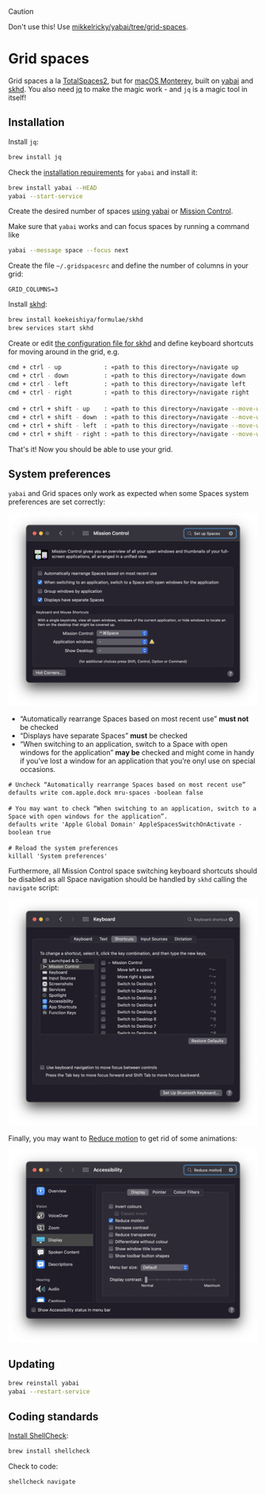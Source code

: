 > [!CAUTION]
> Don't use this! Use [mikkelricky/yabai/tree/grid-spaces](https://github.com/mikkelricky/yabai/tree/grid-spaces).

# Grid spaces

Grid spaces a la [TotalSpaces2](https://totalspaces.binaryage.com/), but for
[macOS Monterey](https://www.apple.com/macos/monterey/), built on
[yabai](https://github.com/koekeishiya/yabai) and
[skhd](https://github.com/koekeishiya/skhd). You also need
[jq](https://stedolan.github.io/jq/) to make the magic work - and `jq` is a
magic tool in itself!

## Installation

Install `jq`:

```sh
brew install jq
```

Check the [installation
requirements](https://github.com/koekeishiya/yabai/wiki#installation-requirements)
for `yabai` and install it:

```sh
brew install yabai --HEAD
yabai --start-service
```

Create the desired number of spaces [using
yabai](https://github.com/koekeishiya/yabai/wiki/Commands#create-and-destroy-spaces)
or [Mission Control](https://support.apple.com/en-us/HT204100).

Make sure that `yabai` works and can focus spaces by running a command like

```sh
yabai --message space --focus next
```

Create the file `~/.gridspacesrc` and define the number of columns in your grid:

```dotenv
GRID_COLUMNS=3
```

Install [skhd](https://github.com/koekeishiya/skhd#install):

```sh
brew install koekeishiya/formulae/skhd
brew services start skhd
```

Create or edit [the configuration file for
skhd](https://github.com/koekeishiya/skhd#configuration) and define keyboard
shortcuts for moving around in the grid, e.g.

```sh
cmd + ctrl - up            : «path to this directory»/navigate up
cmd + ctrl - down          : «path to this directory»/navigate down
cmd + ctrl - left          : «path to this directory»/navigate left
cmd + ctrl - right         : «path to this directory»/navigate right

cmd + ctrl + shift - up    : «path to this directory»/navigate --move-window up
cmd + ctrl + shift - down  : «path to this directory»/navigate --move-window down
cmd + ctrl + shift - left  : «path to this directory»/navigate --move-window left
cmd + ctrl + shift - right : «path to this directory»/navigate --move-window right
```

That's it! Now you should be able to use your grid.

## System preferences

`yabai` and Grid spaces only work as expected when some Spaces system
preferences are set correctly:

![System Preferences: Set up spaces](images/set-up-spaces.png)

* “Automatically rearrange Spaces based on most recent use” **must not** be checked
* “Displays have separate Spaces” **must** be checked
* “When switching to an application, switch to a Space with open windows for the
  application” **may be** checked and might come in handy if you’ve lost a
  window for an application that you’re onyl use on special occasions.

```shell
# Uncheck “Automatically rearrange Spaces based on most recent use”
defaults write com.apple.dock mru-spaces -boolean false

# You may want to check “When switching to an application, switch to a Space with open windows for the application”.
defaults write 'Apple Global Domain' AppleSpacesSwitchOnActivate -boolean true

# Reload the system preferences
killall 'System preferences'
```

Furthermore, all Mission Control space switching keyboard shortcuts should be
disabled as all Space navigation should be handled by `skhd` calling the
`navigate` script:

![System Preferences: Mission Control space switching keyboard shortcuts](images/keyboard-shortcuts.png)

Finally, you may want to [Reduce
motion](https://support.apple.com/en-hk/guide/mac-help/mchlc03f57a1/mac) to get
rid of some animations:

![System Preferences: Reduce motion](images/reduce-motion.png)

## Updating

```sh
brew reinstall yabai
yabai --restart-service
```

## Coding standards

[Install ShellCheck](https://github.com/koalaman/shellcheck#installing):

```sh
brew install shellcheck
```

Check to code:

```sh
shellcheck navigate
```
